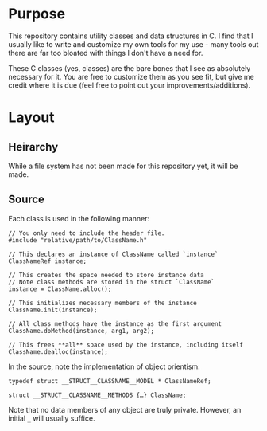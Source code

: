 # Purpose
This repository contains utility classes and data structures in C. I find that I usually like to write and customize my own tools for my use - many tools out there are far too bloated with things I don't have a need for.

These C classes (yes, classes) are the bare bones that I see as absolutely necessary for it. You are free to customize them as you see fit, but give me credit where it is due (feel free to point out your improvements/additions).

# Layout
## Heirarchy
While a file system has not been made for this repository yet, it will be made.

## Source
Each class is used in the following manner:

	// You only need to include the header file.
	#include "relative/path/to/ClassName.h"
	
	// This declares an instance of ClassName called `instance`
	ClassNameRef instance;
	
	// This creates the space needed to store instance data
	// Note class methods are stored in the struct `ClassName`
	instance = ClassName.alloc();
	
	// This initializes necessary members of the instance
	ClassName.init(instance);
	
	// All class methods have the instance as the first argument
	ClassName.doMethod(instance, arg1, arg2);
	
	// This frees **all** space used by the instance, including itself
	ClassName.dealloc(instance);

In the source, note the implementation of object orientism:

	typedef struct __STRUCT__CLASSNAME__MODEL * ClassNameRef;
	
	struct __STRUCT__CLASSNAME__METHODS {…} ClassName;

Note that no data members of any object are truly private. However, an initial `_` will usually suffice.
